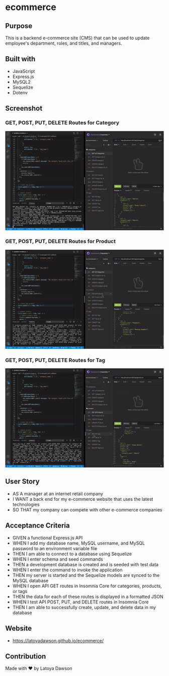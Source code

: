 # ecommerce

## Purpose
This is a backend e-commerce site (CMS) that can be used to update employee's department, roles, and titles, and managers.

## Built with 
* JavaScript
* Express.js
* MySQL2
* Sequelize
* Dotenv


## Screenshot
### GET, POST, PUT, DELETE Routes for Category
![gif for category routes](Develop/assets/cateogry-routes.gif)

### GET, POST, PUT, DELETE Routes for Product
![gif for product routes](Develop/assets/product-routes.gif)

### GET, POST, PUT, DELETE Routes for Tag
![gif for tag routes](Develop/assets/tag-routes.gif)



## User Story
* AS A manager at an internet retail company
* I WANT a back end for my e-commerce website that uses the latest technologies
* SO THAT my company can compete with other e-commerce companies


## Acceptance Criteria 
* GIVEN a functional Express.js API
* WHEN I add my database name, MySQL username, and MySQL password to an environment variable file
* THEN I am able to connect to a database using Sequelize
* WHEN I enter schema and seed commands
* THEN a development database is created and is seeded with test data
* WHEN I enter the command to invoke the application
*  THEN my server is started and the Sequelize models are synced to the MySQL database
* WHEN I open API GET routes in Insomnia Core for categories, products, or tags
* THEN the data for each of these routes is displayed in a formatted JSON
* WHEN I test API POST, PUT, and DELETE routes in Insomnia Core
* THEN I am able to successfully create, update, and delete data in my database

## Website
* https://latoyadawson.github.io/ecommerce/


## Contribution
Made with ❤️  by  Latoya Dawson

